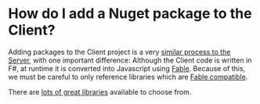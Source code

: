 # How do I add a Nuget package to the Client?
Adding packages to the Client project is a very [similar process to the Server](../add-nuget-package-to-server), with one important difference: Although the Client code is written in F#, at runtime it is converted into Javascript using [Fable](https://fable.io/docs/index.html). Because of this, we must be careful to only reference libraries which are [Fable compatible](https://fable.io/docs/your-fable-project/use-a-fable-library.html).

There are [lots of great libraries](https://www.nuget.org/packages?q=Tags%3A%22fable%22) available to choose from.